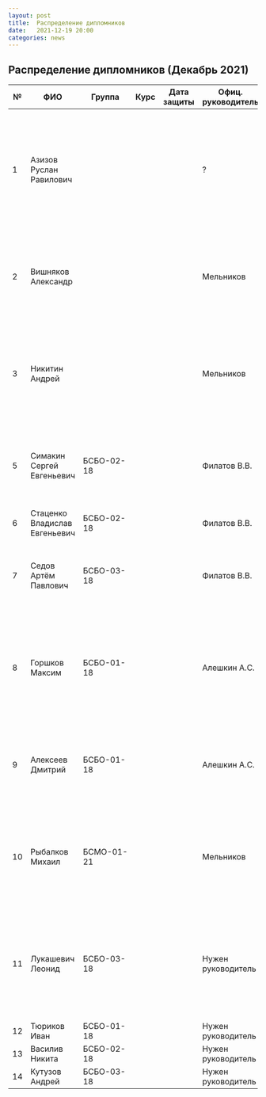 ```yaml
---
layout: post
title:  Распределение дипломников
date:   2021-12-19 20:00
categories: news
---
```

## Распределение дипломников (Декабрь 2021)

| №    | ФИО                          | Группа        | Курс |Дата защиты| Офиц. руководитель  | Тема                                                                                                                                                                  |
| -----| ---------------------------- | ------------- | ---- | --------- | ------------------- | --------------------------------------------------------------------------------------------------------------------------------------------------------------------- |
| 1    |Азизов Руслан Равилович       |               |      |           |?                    | Исследование и разработка программно-математических средств для определения индивидуальных классификационных признаков в сигналах нейрокомпьютерных интерфейсов.      |
| 2    |Вишняков Александр            |               |      |           |Мельников            | Разработка программно-математических средств для распознавания многоэтапных движений на основе сигналов электромиографии. |
| 3    |Никитин Андрей                |               |      |           |Мельников            | Разработка программно-математических средств для обнаружения вторжения в системы управления на основе биотехнических интерфейсов. |
| 5    |Симакин Сергей Евгеньевич     | БСБО-02-18    |      |           |Филатов В.В.         | Разработка программно-математических средств для аутентификации пользователя с помощью сигнала ЭМГ. |
| 6    |Стаценко Владислав Евгеньевич | БСБО-02-18    |      |           |Филатов В.В.         | Идентификация пользователя по сигналу ЭМГ. |
| 7    |Седов Артём Павлович          | БСБО-03-18    |      |           |Филатов В.В.         | Разработка программных средств для распределенной системы сбора биотехнических сигналов. |
| 8    |Горшков Максим                | БСБО-01-18    |      |           |Алешкин А.С.         | Разработка программно-математических средств для генерации текстур с заданными признаками на основе параметрического объединения шаблонов. |
| 9    |Алексеев Дмитрий              | БСБО-01-18    |      |           |Алешкин А.С.         | Разработка человеко-машинного интерфейса для систем виртуальной реальности на основе сигналов электромиографии. |   
| 10   |Рыбалков Михаил               | БСМО-01-21    |      |           |Мельников            | Разработка программно-математических средств для взаимодействия с объектами дополненной реальности на основе сигналов электромиографии. |
| 11   |Лукашевич Леонид              | БСБО-03-18    |      |           |Нужен руководитель   | Разработка безопасного программного обеспечения устройств под управлением iOS для организации личного пространства и составления расписания. |
| 12   |Тюриков Иван                  | БСБО-01-18    |      |           |Нужен руководитель   | |
| 13   |Василив Никита                | БСБО-02-18    |      |           |Нужен руководитель   | |
| 14   |Кутузов Андрей                | БСБО-03-18    |      |           |Нужен руководитель   | |
